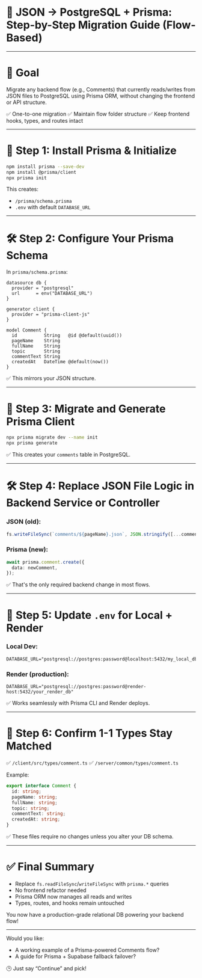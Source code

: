 # 🔁 JSON → PostgreSQL + Prisma: Step-by-Step Migration Guide (Flow-Based)

---

# 🧭 Goal
Migrate any backend flow (e.g., Comments) that currently reads/writes from JSON files to PostgreSQL using Prisma ORM, without changing the frontend or API structure.

✅ One-to-one migration
✅ Maintain flow folder structure
✅ Keep frontend hooks, types, and routes intact

---

# 🧩 Step 1: Install Prisma & Initialize
```bash
npm install prisma --save-dev
npm install @prisma/client
npx prisma init
```
This creates:
- `/prisma/schema.prisma`
- `.env` with default `DATABASE_URL`

---

# 🛠️ Step 2: Configure Your Prisma Schema
In `prisma/schema.prisma`:
```prisma
datasource db {
  provider = "postgresql"
  url      = env("DATABASE_URL")
}

generator client {
  provider = "prisma-client-js"
}

model Comment {
  id          String   @id @default(uuid())
  pageName    String
  fullName    String
  topic       String
  commentText String
  createdAt   DateTime @default(now())
}
```
✅ This mirrors your JSON structure.

---

# 🧪 Step 3: Migrate and Generate Prisma Client
```bash
npx prisma migrate dev --name init
npx prisma generate
```
✅ This creates your `comments` table in PostgreSQL.

---

# 🛠️ Step 4: Replace JSON File Logic in Backend Service or Controller
### JSON (old):
```ts
fs.writeFileSync(`comments/${pageName}.json`, JSON.stringify([...comments, newComment]));
```

### Prisma (new):
```ts
await prisma.comment.create({
  data: newComment,
});
```
✅ That's the only required backend change in most flows.

---

# 💾 Step 5: Update `.env` for Local + Render

### Local Dev:
```
DATABASE_URL="postgresql://postgres:password@localhost:5432/my_local_db"
```

### Render (production):
```
DATABASE_URL="postgresql://postgres:password@render-host:5432/your_render_db"
```
✅ Works seamlessly with Prisma CLI and Render deploys.

---

# 📂 Step 6: Confirm 1-1 Types Stay Matched
✅ `/client/src/types/comment.ts`
✅ `/server/common/types/comment.ts`

Example:
```ts
export interface Comment {
  id: string;
  pageName: string;
  fullName: string;
  topic: string;
  commentText: string;
  createdAt: string;
}
```
✅ These files require no changes unless you alter your DB schema.

---

# ✅ Final Summary
- Replace `fs.readFileSync`/`writeFileSync` with `prisma.*` queries
- No frontend refactor needed
- Prisma ORM now manages all reads and writes
- Types, routes, and hooks remain untouched

You now have a production-grade relational DB powering your backend flow!

---

Would you like:
- A working example of a Prisma-powered Comments flow?
- A guide for Prisma + Supabase fallback failover?

🕒 Just say “Continue” and pick!